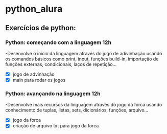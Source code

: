 # python_alura
## Exercícios de python:
### Python: começando com a linguagem 12h
-Desenvolve o início da linguagem através do jogo de adivinhação usando os comandos básicos como print, input, funções build-in, importação de funções externas, condicionais, laços de repetição...
- [x] jogo de advinhação
- [x] main para rodar os jogos
### Python: avançando na linguagem 12h
-Desenvolve mais recursos da linguagem através do jogo da forca usando conhecimento de tuplas, listas, sets, dicionários, funções, arquivo...
- [x] jogo da forca
- [x] criação de arquivo txt para jogo da forca
